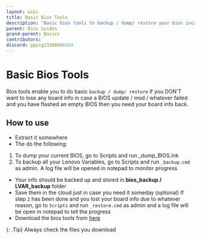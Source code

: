 ```yaml
---
layout: wiki
title: Basic Bios Tools
description: "Basic bios tools to backup / dump/ restore your bios incase of a bios failure"
parent: Bios Guides
grand-parent: Basics
contributors:
discord: pppig233666#9264
---
```


# Basic Bios Tools

Bios tools enable you to do basic ``backup / dump/ restore`` if you DON'T want to lose any board info in case a BIOS update / mod / whatever failed and you have flashed an empty BIOS then you need your board info back.

## How to use

- Extract it somewhere
- The do the following:
1. To dump your current BIOS, go to Scripts and run _dump_BIOS.Ink
2. To backup all your Lenovo Variables, go to Scripts and run ``_backup.cmd`` as admin. A log file will be opened in notepad to monitor progress
- Your info should be backed up and stored in **bios_backup / LVAR_backup** folder
- Save them in the cloud just in case you need it someday (optional) If step ``2`` has been done and you lost your board info due to whatever reason, go to ``Scripts`` and run ``_restore.cmd`` as admin and a log file will be open in notepad to tell the progress
- Download the bios tools from [here](https://laptopwiki.eu/wp-content/uploads/2021/11/BIOS_tools.7z)

{: .Tip}
Always check the files you download
